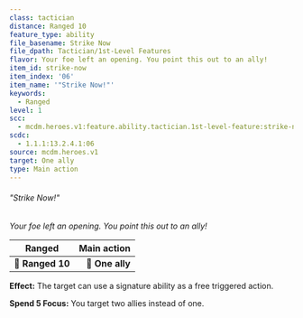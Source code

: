 ```yaml
---
class: tactician
distance: Ranged 10
feature_type: ability
file_basename: Strike Now
file_dpath: Tactician/1st-Level Features
flavor: Your foe left an opening. You point this out to an ally!
item_id: strike-now
item_index: '06'
item_name: '"Strike Now!"'
keywords:
  - Ranged
level: 1
scc:
  - mcdm.heroes.v1:feature.ability.tactician.1st-level-feature:strike-now
scdc:
  - 1.1.1:13.2.4.1:06
source: mcdm.heroes.v1
target: One ally
type: Main action
---
```


###### "Strike Now!"

*Your foe left an opening. You point this out to an ally!*

| **Ranged**       | **Main action** |
| ---------------- | --------------: |
| **📏 Ranged 10** | **🎯 One ally** |

**Effect:** The target can use a signature ability as a free triggered action.

**Spend 5 Focus:** You target two allies instead of one.
